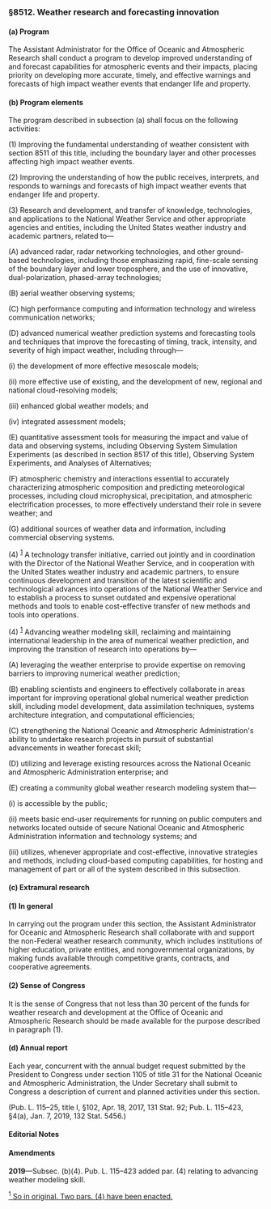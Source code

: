 ### §8512. Weather research and forecasting innovation ###

#### (a) Program ####

The Assistant Administrator for the Office of Oceanic and Atmospheric Research shall conduct a program to develop improved understanding of and forecast capabilities for atmospheric events and their impacts, placing priority on developing more accurate, timely, and effective warnings and forecasts of high impact weather events that endanger life and property.

#### (b) Program elements ####

The program described in subsection (a) shall focus on the following activities:

(1) Improving the fundamental understanding of weather consistent with section 8511 of this title, including the boundary layer and other processes affecting high impact weather events.

(2) Improving the understanding of how the public receives, interprets, and responds to warnings and forecasts of high impact weather events that endanger life and property.

(3) Research and development, and transfer of knowledge, technologies, and applications to the National Weather Service and other appropriate agencies and entities, including the United States weather industry and academic partners, related to—

(A) advanced radar, radar networking technologies, and other ground-based technologies, including those emphasizing rapid, fine-scale sensing of the boundary layer and lower troposphere, and the use of innovative, dual-polarization, phased-array technologies;

(B) aerial weather observing systems;

(C) high performance computing and information technology and wireless communication networks;

(D) advanced numerical weather prediction systems and forecasting tools and techniques that improve the forecasting of timing, track, intensity, and severity of high impact weather, including through—

(i) the development of more effective mesoscale models;

(ii) more effective use of existing, and the development of new, regional and national cloud-resolving models;

(iii) enhanced global weather models; and

(iv) integrated assessment models;

(E) quantitative assessment tools for measuring the impact and value of data and observing systems, including Observing System Simulation Experiments (as described in section 8517 of this title), Observing System Experiments, and Analyses of Alternatives;

(F) atmospheric chemistry and interactions essential to accurately characterizing atmospheric composition and predicting meteorological processes, including cloud microphysical, precipitation, and atmospheric electrification processes, to more effectively understand their role in severe weather; and

(G) additional sources of weather data and information, including commercial observing systems.

(4) <sup><a href="#8512_1_target" name="8512_1">1</a></sup> A technology transfer initiative, carried out jointly and in coordination with the Director of the National Weather Service, and in cooperation with the United States weather industry and academic partners, to ensure continuous development and transition of the latest scientific and technological advances into operations of the National Weather Service and to establish a process to sunset outdated and expensive operational methods and tools to enable cost-effective transfer of new methods and tools into operations.

(4) <sup><a href="#8512_1_target" name="8512_1">1</a></sup> Advancing weather modeling skill, reclaiming and maintaining international leadership in the area of numerical weather prediction, and improving the transition of research into operations by—

(A) leveraging the weather enterprise to provide expertise on removing barriers to improving numerical weather prediction;

(B) enabling scientists and engineers to effectively collaborate in areas important for improving operational global numerical weather prediction skill, including model development, data assimilation techniques, systems architecture integration, and computational efficiencies;

(C) strengthening the National Oceanic and Atmospheric Administration's ability to undertake research projects in pursuit of substantial advancements in weather forecast skill;

(D) utilizing and leverage existing resources across the National Oceanic and Atmospheric Administration enterprise; and

(E) creating a community global weather research modeling system that—

(i) is accessible by the public;

(ii) meets basic end-user requirements for running on public computers and networks located outside of secure National Oceanic and Atmospheric Administration information and technology systems; and

(iii) utilizes, whenever appropriate and cost-effective, innovative strategies and methods, including cloud-based computing capabilities, for hosting and management of part or all of the system described in this subsection.

#### (c) Extramural research ####

#### (1) In general ####

In carrying out the program under this section, the Assistant Administrator for Oceanic and Atmospheric Research shall collaborate with and support the non-Federal weather research community, which includes institutions of higher education, private entities, and nongovernmental organizations, by making funds available through competitive grants, contracts, and cooperative agreements.

#### (2) Sense of Congress ####

It is the sense of Congress that not less than 30 percent of the funds for weather research and development at the Office of Oceanic and Atmospheric Research should be made available for the purpose described in paragraph (1).

#### (d) Annual report ####

Each year, concurrent with the annual budget request submitted by the President to Congress under section 1105 of title 31 for the National Oceanic and Atmospheric Administration, the Under Secretary shall submit to Congress a description of current and planned activities under this section.

(Pub. L. 115–25, title I, §102, Apr. 18, 2017, 131 Stat. 92; Pub. L. 115–423, §4(a), Jan. 7, 2019, 132 Stat. 5456.)

#### **Editorial Notes** ####

#### Amendments ####

**2019**—Subsec. (b)(4). Pub. L. 115–423 added par. (4) relating to advancing weather modeling skill.

[<sup>1</sup> So in original. Two pars. (4) have been enacted.](#8512_1)